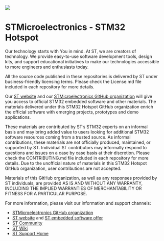 <img src="https://www.st.com/content/dam/wiki-portal/STM32-generic.png" />

# STMicroelectronics - STM32 Hotspot

Our technology starts with You in mind.
At ST, we are creators of technology. We provide easy-to-use software development tools, design kits, and support educational initiatives to make our technologies accessible to more engineers and enthusiasts today.

All the source code published in these repositories is delivered by ST under business-friendly licensing terms. Please check the License.md file included in each repository for more details.

Our  [ST website](http://www.st.com) and our [STMicroelectronics GitHub organization](https://github.com/STMicroelectronics) will give you access to official STM32 embedded software and other materials. The materials delivered under this STM32 Hotspot GitHub organization enrich the official software with emerging projects, prototypes and demo applications.

These materials are contributed by ST’s STM32 experts on an informal basis and may bring added value to users looking for additional STM32 software resources coming from a trusted source. As informal contributions, these materials are not officially produced, maintained, or supported by ST. Individual ST contributors may informally respond to questions and issues on a case by case basis at their discretion. Please check the CONTRIBUTING.md file included in each repository for more details.  Due to the unofficial nature of materials in this STM32 Hotspot GitHub organization, user contributions are not accepted.

Materials of this GitHub organization, as well as any responses provided by ST individuals, are provided AS IS AND WITHOUT ANY WARRANTY, INCLUDING THE IMPLIED WARRANTIES OF MERCHANTABILITY OR FITNESS FOR A PARTICULAR PURPOSE.



For more information, please visit our information and support channels:

- [STMicroelectronics GitHub organization](https://github.com/STMicroelectronics)
- [ST website](www.st.com) and [ST embedded software offer](https://www.st.com/en/embedded-software.html)
- [ST Community](https://www.st.com/content/st_com/en/st-community.html)
- [ST Wiki](https://wiki.st.com/)
- [ST Support Home](https://www.st.com/content/st_com/en/support/support-home.html)
